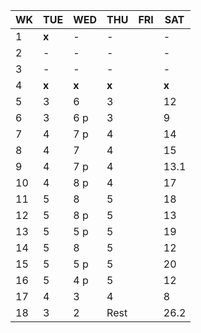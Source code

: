 
| WK | TUE | WED | THU | FRI | SAT |
|----|-----|-----|-----|-----|-----|
| 1  |**x**| -   | -   |     | -   |
| 2  | -   | -   | -   |     | -   |
| 3  | -   | -   | -   |     | -   |
| 4  |**x**|**x**|**x**|     |**x**|
| 5  | 3   | 6 	 | 3   |     | 12  |
| 6  | 3   | 6 p | 3   |     | 9   |
| 7  | 4   | 7 p | 4   |     | 14  |
| 8  | 4   | 7 	 | 4   |     | 15  |
| 9  | 4   | 7 p | 4   |     | 13.1 |
| 10 | 4   | 8 p | 4   |     | 17  |
| 11 | 5   | 8 	 | 5   |     | 18  |
| 12 | 5   | 8 p | 5   |     | 13  |
| 13 | 5   | 5 p | 5   |     | 19  |
| 14 | 5   | 8 	 | 5   |     | 12  |
| 15 | 5   | 5 p | 5   |     | 20  |
| 16 | 5   | 4 p | 5   |     | 12  |
| 17 | 4   | 3   | 4   |     | 8   |
| 18 | 3   | 2   | Rest|     | 26.2 |
